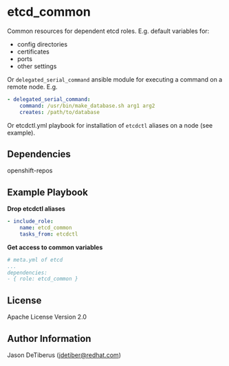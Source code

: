 etcd_common
========================

Common resources for dependent etcd roles. E.g. default variables for:
* config directories
* certificates
* ports
* other settings

Or `delegated_serial_command` ansible module for executing a command on a remote node. E.g.

```yaml
- delegated_serial_command:
    command: /usr/bin/make_database.sh arg1 arg2
    creates: /path/to/database
```

Or etcdctl.yml playbook for installation of `etcdctl` aliases on a node (see example).

Dependencies
------------

openshift-repos

Example Playbook
----------------

**Drop etcdctl aliases**

```yaml
- include_role:
    name: etcd_common
    tasks_from: etcdctl
```

**Get access to common variables**

```yaml
# meta.yml of etcd
...
dependencies:
- { role: etcd_common }
```

License
-------

Apache License Version 2.0

Author Information
------------------

Jason DeTiberus (jdetiber@redhat.com)
